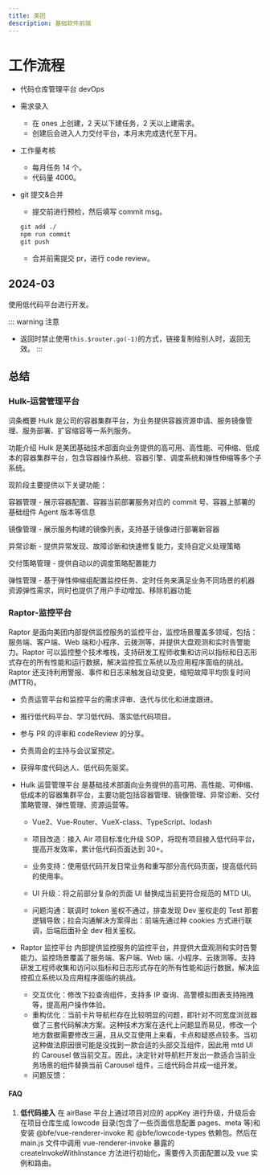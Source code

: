 ```yaml
---
title: 美团
description: 基础软件前端
---
```


# 工作流程

- 代码仓库管理平台 devOps

- 需求录入

  - 在 ones 上创建，2 天以下建任务，2 天以上建需求。
  - 创建后会进入人力交付平台，本月未完成迭代至下月。

- 工作量考核

  - 每月任务 14 个。
  - 代码量 4000。

- git 提交&合并
  - 提交前进行预检，然后填写 commit msg。
  ```cmd
  git add ./
  npm run commit
  git push
  ```
  - 合并前需提交 pr，进行 code review。

## 2024-03

使用低代码平台进行开发。

::: warning 注意

- 返回时禁止使用`this.$router.go(-1)`的方式，链接复制给别人时，返回无效。
  :::

## 总结

### Hulk-运营管理平台

词条概要
Hulk 是公司的容器集群平台，为业务提供容器资源申请、服务镜像管理、服务部署、扩容缩容等一系列服务。

功能介绍
Hulk 是美团基础技术部面向业务提供的高可用、高性能、可伸缩、低成本的容器集群平台，包含容器操作系统、容器引擎、调度系统和弹性伸缩等多个子系统。

现阶段主要提供以下关键功能：

容器管理 - 展示容器配置、容器当前部署服务对应的 commit 号、容器上部署的基础组件 Agent 版本等信息

镜像管理 - 展示服务构建的镜像列表，支持基于镜像进行部署新容器

异常诊断 - 提供异常发现、故障诊断和快速修复能力，支持自定义处理策略

交付策略管理 - 提供自动以的调度策略配置能力

弹性管理 - 基于弹性伸缩组配置监控任务、定时任务来满足业务不同场景的机器资源弹性需求，同时也提供了用户手动增加、移除机器功能

### Raptor-监控平台

Raptor 是面向美团内部提供监控服务的监控平台，监控场景覆盖多领域，包括：服务端、客户端、Web 端和小程序、云拨测等，并提供大盘观测和实时告警能力。Raptor 可以监控整个技术堆栈，支持研发工程师收集和访问以指标和日志形式存在的所有性能和运行数据，解决监控孤立系统以及应用程序面临的挑战。Raptor 还支持利用警报、事件和日志来触发自动变更，缩短故障平均恢复时间 (MTTR)。

- 负责运管平台和监控平台的需求评审、迭代与优化和进度跟进。
- 推行低代码平台、学习低代码、落实低代码项目。
- 参与 PR 的评审和 codeReview 的分享。
- 负责周会的主持与会议室预定。
- 获得年度代码达人、低代码先驱奖。

- Hulk 运营管理平台
  是基础技术部面向业务提供的高可用、高性能、可伸缩、低成本的容器集群平台，主要功能包括容器管理、镜像管理、异常诊断、交付策略管理、弹性管理、资源运营等。

  - Vue2、Vue-Router、VueX-class、TypeScript、lodash

  - 项目改造：接入 Air 项目标准化升级 SOP，将现有项目接入低代码平台，提高开发效率，累计低代码页面达到 30+。
  - 业务支持：使用低代码开发日常业务和重写部分高代码页面，提高低代码的使用率。
  - UI 升级：将之前部分复杂的页面 UI 替换成当前更符合规范的 MTD UI。
  - 问题沟通：联调时 token 鉴权不通过，排查发现 Dev 鉴权走的 Test 那套逻辑导致；拉会沟通解决方案得出：前端先通过种 cookies 方式进行联调，后端后面补全 dev 相关鉴权。

- Raptor 监控平台
  内部提供监控服务的监控平台，并提供大盘观测和实时告警能力。监控场景覆盖了服务端、客户端、Web 端、小程序、云拨测等。支持研发工程师收集和访问以指标和日志形式存在的所有性能和运行数据，解决监控孤立系统以及应用程序面临的挑战。

  - 交互优化：修改下拉查询组件，支持多 IP 查询、高警模拟图表支持拖拽等，提高用户操作体验。
  - 重构优化：当前卡片导航栏存在比较明显的问题，即针对不同宽度浏览器做了三套代码解决方案。这种技术方案在迭代上问题显而易见，修改一个地方数据需要修改三遍，且从交互使用上来看，卡点和疑惑点较多。当初这种做法原因很可能是没找到一款合适的头部交互组件，因此用 mtd UI 的 Carousel 做当前交互。因此，决定针对导航栏开发出一款适合当前业务场景的组件替换当前 Carousel 组件，三组代码合并成一组开发。
  - 问题反馈：

#### FAQ

1. **低代码接入**
   在 airBase 平台上通过项目对应的 appKey 进行升级，升级后会在项目仓库生成 lowcode 目录(包含了一些页面信息配置 pages、meta 等)和安装 ​@bfe/vue-renderer-invoke 和 ​@bfe/lowcode-types 依赖包。然后在 main.js 文件中调用 vue-renderer-invoke 暴露的 createInvokeWithInstance 方法进行初始化，需要传入页面配置以及 vue 实例和路由。
